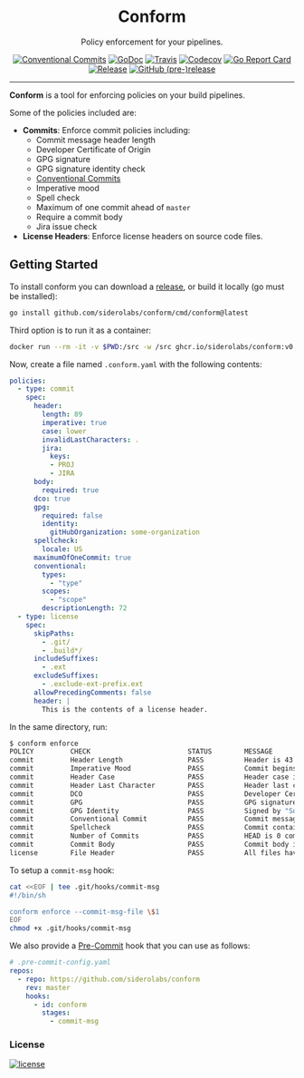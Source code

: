 <!-- markdownlint-disable MD041 -->

<p align="center">
  <h1 align="center">Conform</h1>
  <p align="center">Policy enforcement for your pipelines.</p>
  <p align="center">
    <a href="https://conventionalcommits.org"><img alt="Conventional Commits" src="https://img.shields.io/badge/Conventional%20Commits-1.0.0-yellow.svg?style=flat-square"></a>
    <a href="https://godoc.org/github.com/siderolabs/conform"><img alt="GoDoc" src="http://img.shields.io/badge/godoc-reference-blue.svg?style=flat-square"></a>
    <a href="https://travis-ci.org/siderolabs/conform"><img alt="Travis" src="https://img.shields.io/travis/siderolabs/conform.svg?style=flat-square"></a>
    <a href="https://codecov.io/gh/siderolabs/conform"><img alt="Codecov" src="https://img.shields.io/codecov/c/github/siderolabs/conform.svg?style=flat-square"></a>
    <a href="https://goreportcard.com/report/github.com/siderolabs/conform"><img alt="Go Report Card" src="https://goreportcard.com/badge/github.com/siderolabs/conform?style=flat-square"></a>
    <a href="https://github.com/siderolabs/conform/releases/latest"><img alt="Release" src="https://img.shields.io/github/release/siderolabs/conform.svg?style=flat-square"></a>
    <a href="https://github.com/siderolabs/conform/releases/latest"><img alt="GitHub (pre-)release" src="https://img.shields.io/github/release/siderolabs/conform/all.svg?style=flat-square"></a>
  </p>
</p>

---

**Conform** is a tool for enforcing policies on your build pipelines.

Some of the policies included are:

- **Commits**: Enforce commit policies including:
  - Commit message header length
  - Developer Certificate of Origin
  - GPG signature
  - GPG signature identity check
  - [Conventional Commits](https://www.conventionalcommits.org)
  - Imperative mood
  - Spell check
  - Maximum of one commit ahead of `master`
  - Require a commit body
  - Jira issue check
- **License Headers**: Enforce license headers on source code files.

## Getting Started

To install conform you can download a [release](https://github.com/siderolabs/conform/releases), or build it locally (go must be installed):

```bash
go install github.com/siderolabs/conform/cmd/conform@latest
```

Third option is to run it as a container:

```bash
docker run --rm -it -v $PWD:/src -w /src ghcr.io/siderolabs/conform:v0.1.0-alpha.22 enforce
```

Now, create a file named `.conform.yaml` with the following contents:

```yaml
policies:
  - type: commit
    spec:
      header:
        length: 89
        imperative: true
        case: lower
        invalidLastCharacters: .
        jira:
          keys:
          - PROJ
          - JIRA
      body:
        required: true
      dco: true
      gpg:
        required: false
        identity:
          gitHubOrganization: some-organization
      spellcheck:
        locale: US
      maximumOfOneCommit: true
      conventional:
        types:
          - "type"
        scopes:
          - "scope"
        descriptionLength: 72
  - type: license
    spec:
      skipPaths:
        - .git/
        - .build*/
      includeSuffixes:
        - .ext
      excludeSuffixes:
        - .exclude-ext-prefix.ext
      allowPrecedingComments: false
      header: |
        This is the contents of a license header.
```

In the same directory, run:

```bash
$ conform enforce
POLICY         CHECK                        STATUS        MESSAGE
commit         Header Length                PASS          Header is 43 characters
commit         Imperative Mood              PASS          Commit begins with imperative verb
commit         Header Case                  PASS          Header case is valid
commit         Header Last Character        PASS          Header last character is valid
commit         DCO                          PASS          Developer Certificate of Origin was found
commit         GPG                          PASS          GPG signature found
commit         GPG Identity                 PASS          Signed by "Someone <someone@example.com>"
commit         Conventional Commit          PASS          Commit message is a valid conventional commit
commit         Spellcheck                   PASS          Commit contains 0 misspellings
commit         Number of Commits            PASS          HEAD is 0 commit(s) ahead of refs/heads/master
commit         Commit Body                  PASS          Commit body is valid
license        File Header                  PASS          All files have a valid license header
```

To setup a `commit-msg` hook:

```bash
cat <<EOF | tee .git/hooks/commit-msg
#!/bin/sh

conform enforce --commit-msg-file \$1
EOF
chmod +x .git/hooks/commit-msg
```

We also provide a [Pre-Commit](https://pre-commit.com) hook that you can use as follows:

```yaml
# .pre-commit-config.yaml
repos:
  - repo: https://github.com/siderolabs/conform
    rev: master
    hooks:
      - id: conform
        stages:
          - commit-msg
```

### License

[![license](https://img.shields.io/github/license/siderolabs/conform.svg?style=flat-square)](https://github.com/siderolabs/conform/blob/master/LICENSE)

